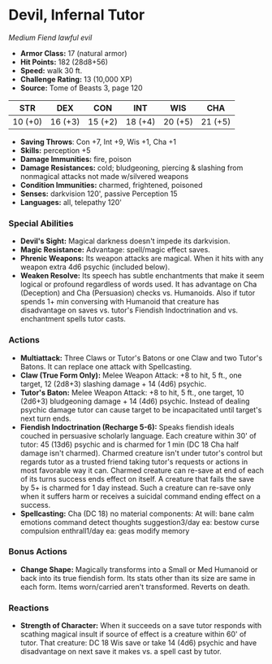 # Devil, Infernal Tutor

*Medium* *Fiend* *lawful evil*

- **Armor Class:** 17 (natural armor)
- **Hit Points:** 182 (28d8+56)
- **Speed:** walk 30 ft.
- **Challenge Rating:** 13 (10,000 XP)
- **Source:** Tome of Beasts 3, page 120

| STR | DEX | CON | INT | WIS | CHA |
| --- | --- | --- | --- | --- | --- |
| 10 (+0) | 16 (+3) | 15 (+2) | 18 (+4) | 20 (+5) | 21 (+5) |

- **Saving Throws**: Con +7, Int +9, Wis +1, Cha +1
- **Skills:** perception +5
- **Damage Immunities:** fire, poison
- **Damage Resistances:** cold; bludgeoning, piercing &amp; slashing from nonmagical attacks not made w/silvered weapons
- **Condition Immunities:** charmed, frightened, poisoned
- **Senses:** darkvision 120', passive Perception 15
- **Languages:** all, telepathy 120'

### Special Abilities

- **Devil's Sight:** Magical darkness doesn't impede its darkvision.
- **Magic Resistance:** Advantage: spell/magic effect saves.
- **Phrenic Weapons:** Its weapon attacks are magical. When it hits with any weapon extra 4d6 psychic (included below).
- **Weaken Resolve:** Its speech has subtle enchantments that make it seem logical or profound regardless of words used. It has advantage on Cha (Deception) and Cha (Persuasion) checks vs. Humanoids. Also if tutor spends 1+ min conversing with Humanoid that creature has disadvantage on saves vs. tutor's Fiendish Indoctrination and vs. enchantment spells tutor casts.

### Actions

- **Multiattack:** Three Claws or Tutor's Batons or one Claw and two Tutor's Batons. It can replace one attack with Spellcasting.
- **Claw (True Form Only):** Melee Weapon Attack: +8 to hit, 5 ft., one target, 12 (2d8+3) slashing damage + 14 (4d6) psychic.
- **Tutor's Baton:** Melee Weapon Attack: +8 to hit, 5 ft., one target, 10 (2d6+3) bludgeoning damage + 14 (4d6) psychic. Instead of dealing psychic damage tutor can cause target to be incapacitated until target's next turn ends.
- **Fiendish Indoctrination (Recharge 5-6):** Speaks fiendish ideals couched in persuasive scholarly language. Each creature within 30' of tutor: 45 (13d6) psychic and is charmed for 1 min (DC 18 Cha half damage isn't charmed). Charmed creature isn't under tutor's control but regards tutor as a trusted friend taking tutor's requests or actions in most favorable way it can. Charmed creature can re-save at end of each of its turns success ends effect on itself. A creature that fails the save by 5+ is charmed for 1 day instead. Such a creature can re-save only when it suffers harm or receives a suicidal command ending effect on a success.
- **Spellcasting:** Cha (DC 18) no material components: At will: bane calm emotions command detect thoughts suggestion3/day ea: bestow curse compulsion enthrall1/day ea: geas modify memory

### Bonus Actions

- **Change Shape:** Magically transforms into a Small or Med Humanoid or back into its true fiendish form. Its stats other than its size are same in each form. Items worn/carried aren't transformed. Reverts on death.

### Reactions

- **Strength of Character:** When it succeeds on a save tutor responds with scathing magical insult if source of effect is a creature within 60' of tutor. That creature: DC 18 Wis save or take 14 (4d6) psychic and have disadvantage on next save it makes vs. a spell cast by tutor.


